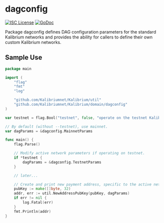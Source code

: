 dagconfig
========

[![ISC License](http://img.shields.io/badge/license-ISC-blue.svg)](https://choosealicense.com/licenses/isc/)
[![GoDoc](https://img.shields.io/badge/godoc-reference-blue.svg)](http://godoc.org/github.com/Kalibriumnet/Kalibrium/dagconfig)

Package dagconfig defines DAG configuration parameters for the standard
Kalibrium networks and provides the ability for callers to define their own custom
Kalibrium networks.

## Sample Use

```Go
package main

import (
	"flag"
	"fmt"
	"log"

	"github.com/Kalibriumnet/Kalibrium/util"
	"github.com/Kalibriumnet/Kalibrium/domain/dagconfig"
)

var testnet = flag.Bool("testnet", false, "operate on the testnet Kalibrium network")

// By default (without --testnet), use mainnet.
var dagParams = &dagconfig.MainnetParams

func main() {
	flag.Parse()

	// Modify active network parameters if operating on testnet.
	if *testnet {
		dagParams = &dagconfig.TestnetParams
	}

	// later...

	// Create and print new payment address, specific to the active network.
	pubKey := make([]byte, 32)
	addr, err := util.NewAddressPubKey(pubKey, dagParams)
	if err != nil {
		log.Fatal(err)
	}
	fmt.Println(addr)
}
```
